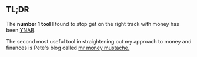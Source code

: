 
## TL;DR

The **number 1 tool** I found to stop get on the right track with money has been [YNAB](https://ynab.com/referral/?ref=gFqsRx-YRPm-j76D).

The second most useful tool in straightening out my approach to money and finances is Pete's blog called [mr money mustache.](https://www.mrmoneymustache.com)


